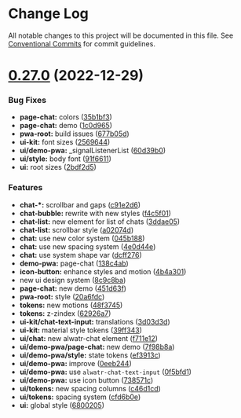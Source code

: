 # Change Log

All notable changes to this project will be documented in this file.
See [Conventional Commits](https://conventionalcommits.org) for commit guidelines.

# [0.27.0](https://github.com/AliMD/alwatr/compare/v0.26.0...v0.27.0) (2022-12-29)

### Bug Fixes

- **page-chat:** colors ([35b1bf3](https://github.com/AliMD/alwatr/commit/35b1bf3b18fc96efd0ddf81452301973e2bce3b6))
- **page-chat:** demo ([1c0d965](https://github.com/AliMD/alwatr/commit/1c0d965b8773627afbcc905cf18c5acf11f0ac9c))
- **pwa-root:** build issues ([677b05d](https://github.com/AliMD/alwatr/commit/677b05d292187e8aee28c674150bdb264ac0b4c6))
- **ui-kit:** font sizes ([2569644](https://github.com/AliMD/alwatr/commit/25696442da35ba570682c31157489d5802153fbf))
- **ui/demo-pwa:** \_signalListenerList ([60d39b0](https://github.com/AliMD/alwatr/commit/60d39b0af925152feec56d011a1c7b1477134bf7))
- **ui/style:** body font ([91f6611](https://github.com/AliMD/alwatr/commit/91f66113747f665da3ee585c9787145eb71a1b07))
- **ui:** root sizes ([2bdf2d5](https://github.com/AliMD/alwatr/commit/2bdf2d5712905d75491f61a5d94322395987b6ab))

### Features

- **chat-\*:** scrollbar and gaps ([c91e2d6](https://github.com/AliMD/alwatr/commit/c91e2d6ec5a4dcc80b2ae71f800dae46cdd8c1f8))
- **chat-bubble:** rewrite with new styles ([f4c5f01](https://github.com/AliMD/alwatr/commit/f4c5f0154935a1df77493f309ac9ce9b072ce5a2))
- **chat-list:** new element for list of chats ([3ddae05](https://github.com/AliMD/alwatr/commit/3ddae05cd0bcebb855327f0f449d3ee7c7e576cd))
- **chat-list:** scrollbar style ([a02074d](https://github.com/AliMD/alwatr/commit/a02074d894d3d812bfe8fb63be37f0edde931c00))
- **chat:** use new color system ([045b188](https://github.com/AliMD/alwatr/commit/045b18891ca8b9ba0a556be6c621747cb8d0a639))
- **chat:** use new spacing system ([4e0d44e](https://github.com/AliMD/alwatr/commit/4e0d44e419973e28d5584e609f8efbc68f07fcd2))
- **chat:** use system shape var ([dcff276](https://github.com/AliMD/alwatr/commit/dcff276ec28e345306f1a278a69bd64c05c5e130))
- **demo-pwa:** page-chat ([138c4ab](https://github.com/AliMD/alwatr/commit/138c4ab67c342e5682eb12f76a073883a218b4bb))
- **icon-button:** enhance styles and motion ([4b4a301](https://github.com/AliMD/alwatr/commit/4b4a301f53a059cc5faa4a75b22fc079f750bc38))
- new ui design system ([8c9c8ba](https://github.com/AliMD/alwatr/commit/8c9c8ba29c477838f3e7034b902f4e0dafabd17c))
- **page-chat:** new demo ([451d63f](https://github.com/AliMD/alwatr/commit/451d63fc0b904bb780c898c2909b1d7a116b353f))
- **pwa-root:** style ([20a6fdc](https://github.com/AliMD/alwatr/commit/20a6fdcfdb66561e345e75bac2b0cf8e45818b42))
- **tokens:** new motions ([48f3745](https://github.com/AliMD/alwatr/commit/48f374562a9f8f87abc7e8033036c819080a39e3))
- **tokens:** z-zindex ([62926a7](https://github.com/AliMD/alwatr/commit/62926a7b8497f7231093e3bddb129993151f8929))
- **ui-kit/chat-text-input:** translations ([3d03d3d](https://github.com/AliMD/alwatr/commit/3d03d3d56d9fef34b35c76568fb9d7ec7069f1ee))
- **ui-kit:** material style tokens ([39ff343](https://github.com/AliMD/alwatr/commit/39ff343301b49f645b8b06da2e0e9c79566353ce))
- **ui/chat:** new alwatr-chat element ([f711e12](https://github.com/AliMD/alwatr/commit/f711e12317a263d6e1d4bfc52dae54348cf64923))
- **ui/demo-pwa/page-chat:** new demo ([7f98b8a](https://github.com/AliMD/alwatr/commit/7f98b8a14c999d17ce30364f48234498b166994f))
- **ui/demo-pwa/style:** state tokens ([ef3913c](https://github.com/AliMD/alwatr/commit/ef3913c746f0f9b5a34ba9ccc88c1b2d1894dac9))
- **ui/demo-pwa:** improve ([0eeb244](https://github.com/AliMD/alwatr/commit/0eeb2447ece26708c912e845c0f3b2fbd019614a))
- **ui/demo-pwa:** use `alwatr-chat-text-input` ([0f5bfd1](https://github.com/AliMD/alwatr/commit/0f5bfd16b7c7973375c97f0a8b03d1e0b39bf148))
- **ui/demo-pwa:** use icon button ([738571c](https://github.com/AliMD/alwatr/commit/738571c3b3d8cab16b3d1c50e1cca56a1da220f2))
- **ui/tokens:** new spacing columns ([c46d1cd](https://github.com/AliMD/alwatr/commit/c46d1cd0ad58aaeef43bfc7628e844f611b0b969))
- **ui/tokens:** spacing system ([cfd6b0e](https://github.com/AliMD/alwatr/commit/cfd6b0ee46472902c6ab52ab1002fc36eb37e489))
- **ui:** global style ([6800205](https://github.com/AliMD/alwatr/commit/6800205215129d82b6afbfad2adbfb02a107c1a9))
